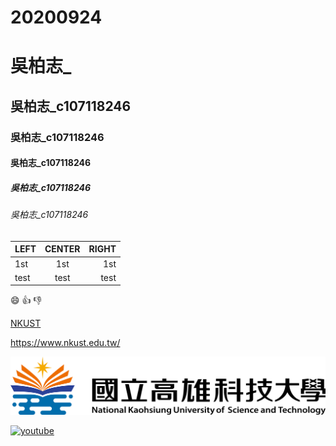 # 20200924

# 吳柏志_
## 吳柏志_c107118246 
### 吳柏志_c107118246 
#### 吳柏志_c107118246 
##### 吳柏志_c107118246 
###### 吳柏志_c107118246

|LEFT|CENTER|RIGHT|
|:-----|:--------:|------:|
|1st|1st|1st|
|test|test|test|

:smile:
:+1:
:-1:

[NKUST](https://www.nkust.edu.tw/)

<https://www.nkust.edu.tw/>

![NKUST](182513897.png)

[![youtube](https://img.youtube.com/vi/sSm2dRarhPo/0.jpg)](https://www.youtube.com/watch?v=sSm2dRarhPo)
